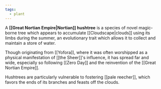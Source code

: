 ```yaml
---
tags:
  - plant
---
```


A **[[Great Nortian Empire|Nortian]] hushtree** is a species of novel magic-borne tree which appears to accumulate [[Cloudscape|clouds]] using its limbs during the summer, an evolutionary trait which allows it to collect and maintain a store of water.

Though originating from [[Yofora]], where it was often worshipped as a physical manifestation of [[the Sheer]]'s influence, it has spread far and wide, especially so following [[Zero Day]] and the reinvention of the [[Great Nortian Empire]].

Hushtrees are particularly vulnerable to fostering [[pale reecher]], which favors the ends of its branches and feasts off the clouds.